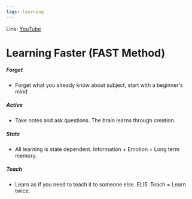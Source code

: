 ```yaml
---
tags: learning
---
```

Link: [YouTube](https://www.youtube.com/watch?v=0r1LTe5KkSA)

# Learning Faster (FAST Method)
##### Forget
* Forget what you already know about subject, start with a beginner's mind
##### Active
* Take notes and ask questions. The brain learns through creation.
##### State 
* All learning is state dependent. Information + Emotion = Long term memory.
##### Teach
* Learn as if you need to teach it to someone else. ELI5. Teach = Learn twice.



